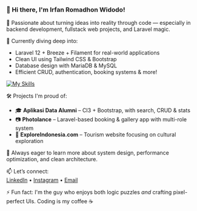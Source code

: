 ### 👋 Hi there, I'm Irfan Romadhon Widodo!

🚀 Passionate about turning ideas into reality through code — especially in backend development, fullstack web projects, and Laravel magic.

🧠 Currently diving deep into:
- Laravel 12 + Breeze + Filament for real-world applications
- Clean UI using Tailwind CSS & Bootstrap
- Database design with MariaDB & MySQL
- Efficient CRUD, authentication, booking systems & more!


[![My Skills](https://skillicons.dev/icons?i=php,js,html,css,laravel,tailwind,bootstrap,python,docker,vscode,kotlin)](https://skillicons.dev)

🛠️ Projects I'm proud of:
- 🎓 **Aplikasi Data Alumni** – CI3 + Bootstrap, with search, CRUD & stats
- 📷 **Photolance** – Laravel-based booking & gallery app with multi-role system
- 💼 **ExploreIndonesia.com** – Tourism website focusing on cultural exploration

🌱 Always eager to learn more about system design, performance optimization, and clean architecture.

📫 Let’s connect:  
[LinkedIn](https://www.linkedin.com/in/irfanromadhonwd/) • [Instagram](https://www.instagram.com/irfan_romadhonn/) • [Email](mailto:irfanromadhonwidodo86@gmail.com)

⚡ Fun fact: I'm the guy who enjoys both logic puzzles *and* crafting pixel-perfect UIs. Coding is my coffee ☕


